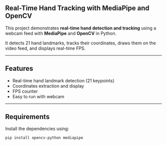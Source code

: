 
## Real-Time Hand Tracking with MediaPipe and OpenCV

This project demonstrates **real-time hand detection and tracking** using a webcam feed with **MediaPipe** and **OpenCV** in Python.

It detects 21 hand landmarks, tracks their coordinates, draws them on the video feed, and displays real-time FPS.

---

##  Features
- Real-time hand landmark detection (21 keypoints)
- Coordinates extraction and display
- FPS counter
- Easy to run with webcam

---

##  Requirements

Install the dependencies using:

```bash
pip install opencv-python mediapipe
